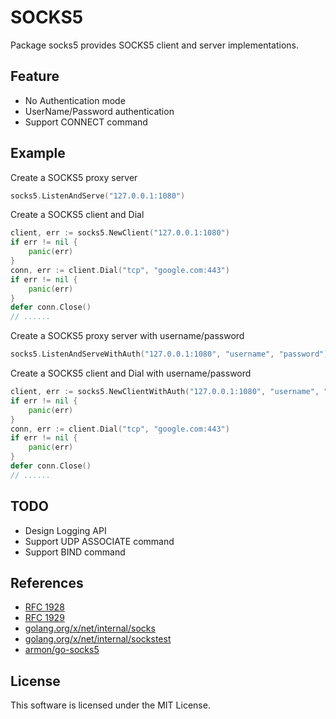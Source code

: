 # SOCKS5

Package socks5 provides SOCKS5 client and server implementations.

## Feature

* No Authentication mode
* UserName/Password authentication
* Support CONNECT command



## Example

Create a SOCKS5 proxy server 
```go
socks5.ListenAndServe("127.0.0.1:1080")
```


Create a SOCKS5 client and Dial
```go
client, err := socks5.NewClient("127.0.0.1:1080")
if err != nil {
    panic(err)
}
conn, err := client.Dial("tcp", "google.com:443")
if err != nil {
    panic(err)
}
defer conn.Close()
// ......
```

Create a SOCKS5 proxy server with username/password
```go
socks5.ListenAndServeWithAuth("127.0.0.1:1080", "username", "password")
```

Create a SOCKS5 client and Dial with username/password
```go
client, err := socks5.NewClientWithAuth("127.0.0.1:1080", "username", "password")
if err != nil {
    panic(err)
}
conn, err := client.Dial("tcp", "google.com:443")
if err != nil {
    panic(err)
}
defer conn.Close()
// ......
```

## TODO

* Design Logging API
* Support UDP ASSOCIATE command
* Support BIND command


## References

* [RFC 1928](https://tools.ietf.org/html/rfc1928)
* [RFC 1929](https://tools.ietf.org/html/rfc1929)
* [golang.org/x/net/internal/socks](https://github.com/golang/net/tree/master/internal/socks)
* [golang.org/x/net/internal/sockstest](https://github.com/golang/net/tree/master/internal/sockstest)
* [armon/go-socks5](https://github.com/armon/go-socks5)


## License

This software is licensed under the MIT License. 